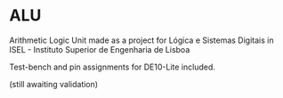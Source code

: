 # ALU

Arithmetic Logic Unit made as a project for Lógica e Sistemas Digitais
in ISEL - Instituto Superior de Engenharia de Lisboa

Test-bench and pin assignments for DE10-Lite included.

(still awaiting validation)
